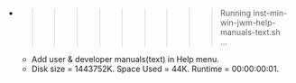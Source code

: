 * >>>>>>>>> Running inst-min-win-jwm-help-manuals-text.sh ...
  * Add user & developer manuals(text) in Help menu.
  * Disk size = 1443752K. Space Used = 44K. Runtime = 00:00:00:01.
